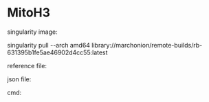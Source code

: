 # MitoH3


singularity image:

singularity pull --arch amd64 library://marchonion/remote-builds/rb-631395b1fe5ae46902d4cc55:latest

reference file:

json file:

cmd:
